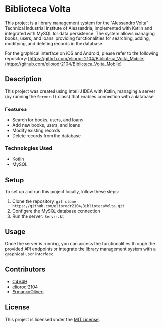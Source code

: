# Biblioteca Volta

This project is a library management system for the "Alessandro Volta" Technical Industrial Institute of Alessandria, implemented with Kotlin and integrated with MySQL for data persistence. The system allows managing books, users, and loans, providing functionalities for searching, adding, modifying, and deleting records in the database.

For the graphical interface on iOS and Android, please refer to the following repository: [https://github.com/eliorodr2104/Biblioteca_Volta_Mobile](https://github.com/eliorodr2104/Biblioteca_Volta_Mobile)

## Description
This project was created using IntelliJ IDEA with Kotlin, managing a server (by running the `Server.kt` class) that enables connection with a database.

### Features
- Search for books, users, and loans
- Add new books, users, and loans
- Modify existing records
- Delete records from the database

### Technologies Used
- Kotlin
- MySQL

## Setup
To set up and run this project locally, follow these steps:

1. Clone the repository: `git clone https://github.com/eliorodr2104/BibliotecaVolta.git`
2. Configure the MySQL database connection
3. Run the server: `Server.kt`

## Usage
Once the server is running, you can access the functionalities through the provided API endpoints or integrate the library management system with a graphical user interface.

## Contributors
- [C4V4H](https://github.com/C4V4H)
- [eliorodr2104](https://github.com/eliorodr2104)
- [ErmannoOliveri](https://github.com/ErmannoOliveri)

## License
This project is licensed under the [MIT License](LICENSE).
